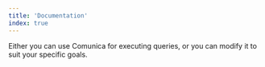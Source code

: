 ```yaml
---
title: 'Documentation'
index: true
---
```


Either you can use Comunica for executing queries, or you can modify it to suit your specific goals.

